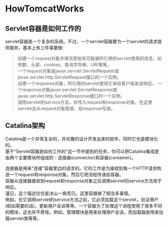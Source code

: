 # HowTomcatWorks
Servlet容器是如何工作的  
-------  
servlet容器是一个复杂的系统。不过，一个servlet容器要为一个servlet的请求提供服务，基本上有三件事要做:  
>创建一个request对象并填充那些有可能被所引用的servlet使用的信息，如参数、头部、cookies、查询字符串、URI等等。  
>一个request对象是javax.servlet.ServletRequest或javax.servlet.http.ServletRequest接口的一个实例。  
>创建一个response对象，所引用的servlet使用它来给客户端发送响应。
>一个response对象javax.servlet.ServletResponse或javax.servlet.http.ServletResponse接口的一个实例。  
>调用servlet的service方法，并传入request和response对象。在这里servlet会从request对象取值，给response写值。  
   
Catalina架构  
-------  
Catalina是一个非常复杂的，并优雅的设计开发出来的软件，同时它也是模块化的。   
基于“Servlet容器是如何工作的”这一节中提到的任务，你可以把Catalina看成是由两个主要模块所组成的：连接器(connector)和容器(container)。

连接器是用来“连接”容器里边的请求的。它的工作是为接收到每一个HTTP请求构造一个request和response对象。然后它把流程传递给容器。    
容器从连接器接收到requset和response对象之后调用servlet的service方法用于响应。   
谨记，这个描述仅仅是冰山一角而已。这里容器做了相当多事情。   
例如，在它调用servlet的service方法之前，它必须加载这个servlet，验证用户(假如需要的话)，更新用户会话等等。一个容器为了处理这个进程使用了很多不同的模块，这也并不奇怪。例如，管理模块是用来处理用户会话，而加载器是用来加载servlet类等等。  
